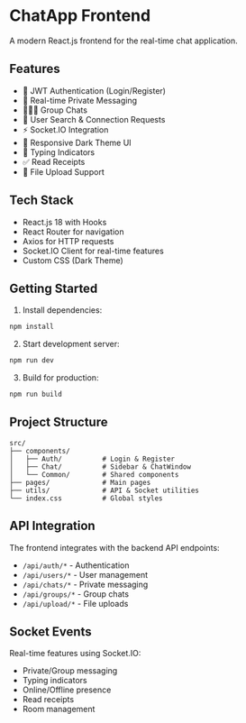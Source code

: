 # ChatApp Frontend

A modern React.js frontend for the real-time chat application.

## Features

- 🔐 JWT Authentication (Login/Register)
- 💬 Real-time Private Messaging
- 🧑🤝🧑 Group Chats
- 👥 User Search & Connection Requests
- ⚡ Socket.IO Integration
- 📱 Responsive Dark Theme UI
- 🔔 Typing Indicators
- ✅ Read Receipts
- 📎 File Upload Support

## Tech Stack

- React.js 18 with Hooks
- React Router for navigation
- Axios for HTTP requests
- Socket.IO Client for real-time features
- Custom CSS (Dark Theme)

## Getting Started

1. Install dependencies:
```bash
npm install
```

2. Start development server:
```bash
npm run dev
```

3. Build for production:
```bash
npm run build
```

## Project Structure

```
src/
├── components/
│   ├── Auth/          # Login & Register
│   ├── Chat/          # Sidebar & ChatWindow
│   └── Common/        # Shared components
├── pages/             # Main pages
├── utils/             # API & Socket utilities
└── index.css          # Global styles
```

## API Integration

The frontend integrates with the backend API endpoints:

- `/api/auth/*` - Authentication
- `/api/users/*` - User management
- `/api/chats/*` - Private messaging
- `/api/groups/*` - Group chats
- `/api/upload/*` - File uploads

## Socket Events

Real-time features using Socket.IO:

- Private/Group messaging
- Typing indicators
- Online/Offline presence
- Read receipts
- Room management